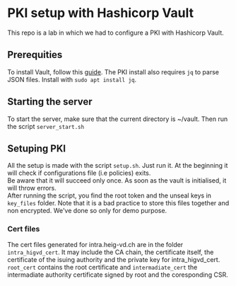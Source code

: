 # PKI setup with Hashicorp Vault
This repo is a lab in which we had to configure a PKI with Hashicorp Vault.

## Prerequities
To install Vault, follow this [guide](https://learn.hashicorp.com/tutorials/vault/getting-started-install).
The PKI install also requires `jq` to parse JSON files. Install with `sudo apt install jq`. 

## Starting the server
To start the server, make sure that the current directory is ~/vault.
Then run the script `server_start.sh`

## Setuping PKI
All the setup is made with the script `setup.sh`. Just run it. At the beginning it will check if configurations file (i.e policies) exits.  
Be aware that it will succeed only once. As soon as the vault is initialised, it will throw errors.  
After running the script, you find the root token and the unseal keys in `key_files` folder. Note that it is a bad practice to store this files together and non encrypted. We've done so only for demo purpose.
### Cert files
The cert files generated for intra.heig-vd.ch are in the folder `intra_higvd_cert`. It may include the CA chain, the certificate itself, the certificate of the isuing authority and the private key for intra_higvd_cert. `root_cert` contains the root certificate and `intermadiate_cert` the intermadiate authority certificate signed by root and the coresponding CSR.